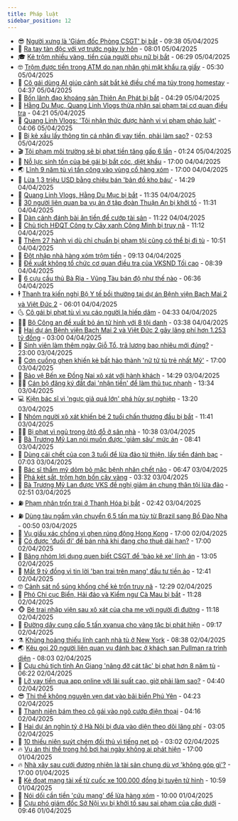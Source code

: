 ```yaml
---
title: Pháp luật
sidebar_position: 12
---
```


<!-- vnexpress-phap-luat:START -->
- 😎 [Người xưng là &#39;Giám đốc Phòng CSGT&#39; bị bắt](https://vnexpress.net/nguoi-xung-la-giam-doc-phong-csgt-bi-bat-4870479.html) - 09:38 05/04/2025
- 🥰 [Ra tay tàn độc với vợ trước ngày ly hôn](https://vnexpress.net/ra-tay-tan-doc-voi-vo-truoc-ngay-ly-hon-4870456.html) - 08:01 05/04/2025
- 🎓 [Kẻ trộm nhiều vàng, tiền của người phụ nữ bị bắt](https://vnexpress.net/ke-trom-nhieu-vang-tien-cua-nguoi-phu-nu-bi-bat-4870434.html) - 06:29 05/04/2025
- 🤓 [Trộm được tiền trong ATM do nạn nhân ghi mật khẩu ra giấy](https://vnexpress.net/trom-duoc-tien-trong-atm-do-nan-nhan-ghi-mat-khau-ra-giay-4870317.html) - 05:30 05/04/2025
- 🎊 [Cô gái dùng AI giúp cảnh sát bắt kẻ điều chế ma túy trong homestay](https://vnexpress.net/co-gai-dung-ai-giup-canh-sat-bat-ke-dieu-che-ma-tuy-trong-homestay-4870377.html) - 04:37 05/04/2025
- 🙉 [Bốn lãnh đạo khoáng sản Thiên An Phát bị bắt](https://vnexpress.net/bon-lanh-dao-khoang-san-thien-an-phat-bi-bat-4870393.html) - 04:29 05/04/2025
- 🤡 [Hằng Du Mục, Quang Linh Vlogs thừa nhận sai phạm tại cơ quan điều tra](https://vnexpress.net/hang-du-muc-quang-linh-vlogs-thua-nhan-sai-pham-tai-co-quan-dieu-tra-4870338.html) - 04:21 05/04/2025
- 🗽 [Quang Linh Vlogs: &#39;Tôi nhận thức được hành vi vi phạm pháp luật&#39;](https://video.vnexpress.net/quang-linh-vlogs-toi-nhan-thuc-duoc-hanh-vi-vi-pham-phap-luat-4870361.html) - 04:06 05/04/2025
- 🌋 [Bị kẻ xấu lấy thông tin cá nhân đi vay tiền, phải làm sao?](https://vnexpress.net/bi-ke-xau-lay-thong-tin-ca-nhan-di-vay-tien-phai-lam-sao-4870205.html) - 02:53 05/04/2025
- 🎬 [Tội phạm môi trường sẽ bị phạt tiền tăng gấp 6 lần](https://vnexpress.net/toi-pham-moi-truong-se-bi-phat-tien-tang-gap-6-lan-4870262.html) - 01:24 05/04/2025
- 💯 [Nỗ lực sinh tồn của bé gái bị bắt cóc, diệt khẩu](https://vnexpress.net/no-luc-sinh-ton-cua-co-be-song-sot-khoi-ke-bat-coc-4870162.html) - 17:00 04/04/2025
- 🌏 [Lĩnh 9 năm tù vì tấn công vào vùng cổ hàng xóm](https://vnexpress.net/linh-9-nam-tu-vi-tan-cong-vao-vung-co-hang-xom-4870042.html) - 17:00 04/04/2025
- 🌊 [Lừa 1,3 triệu USD bằng chiêu bán &#39;bản đồ kho báu&#39;](https://vnexpress.net/lua-1-3-trieu-usd-bang-chieu-ban-ban-do-kho-bau-4870187.html) - 14:29 04/04/2025
- 💂 [Quang Linh Vlogs, Hằng Du Mục bị bắt](https://vnexpress.net/quang-linh-vlog-hang-du-muc-bi-khoi-to-4870210.html) - 11:35 04/04/2025
- 🎡 [30 người liên quan ba vụ án ở tập đoàn Thuận An bị khởi tố](https://vnexpress.net/bo-cong-an-dieu-tra-ba-vu-an-lien-quan-tap-doan-thuan-an-4870206.html) - 11:31 04/04/2025
- 🫶 [Dàn cảnh đánh bài ăn tiền để cướp tài sản](https://vnexpress.net/dan-canh-danh-bai-an-tien-de-cuop-tai-san-4870163.html) - 11:22 04/04/2025
- 🐲 [Chủ tịch HĐQT Công ty Cây xanh Công Minh bị truy nã](https://vnexpress.net/chu-tich-hdqt-cong-ty-cay-xanh-cong-minh-bi-truy-na-4870192.html) - 11:12 04/04/2025
- 🚀 [Thêm 27 hành vi dù chỉ chuẩn bị phạm tội cũng có thể bị đi tù](https://vnexpress.net/them-27-hanh-vi-du-chi-chuan-bi-pham-toi-cung-co-the-bi-di-tu-4870087.html) - 10:51 04/04/2025
- 🎊 [Đột nhập nhà hàng xóm trộm tiền](https://vnexpress.net/dot-nhap-nha-hang-xom-trom-tien-4870060.html) - 09:13 04/04/2025
- 🤗 [Đề xuất không tổ chức cơ quan điều tra của VKSND Tối cao](https://vnexpress.net/de-xuat-khong-to-chuc-co-quan-dieu-tra-cua-vksnd-toi-cao-4870084.html) - 08:39 04/04/2025
- 🗽 [6 cựu cầu thủ Bà Rịa - Vũng Tàu bán độ như thế nào](https://vnexpress.net/6-cuu-cau-thu-ba-ria-vung-tau-ban-do-nhu-the-nao-4870023.html) - 06:36 04/04/2025
- 🕴 [Thanh tra kiến nghị Bộ Y tế bồi thường tại dự án Bệnh viện Bạch Mai 2 và Việt Đức 2](https://vnexpress.net/thanh-tra-bo-y-te-can-boi-thuong-tai-du-an-benh-vien-bach-mai-2-va-viet-duc-2-4869983.html) - 06:01 04/04/2025
- 🌜 [Cô gái bị phạt tù vì vu cáo người lạ hiếp dâm](https://vnexpress.net/co-gai-bi-phat-tu-vi-vu-cao-nguoi-la-hiep-dam-4869973.html) - 04:33 04/04/2025
- 🧑‍🏫 [Bộ Công an đề xuất bỏ án tử hình với 8 tội danh](https://vnexpress.net/bo-cong-an-de-xuat-bo-an-tu-hinh-voi-8-toi-danh-4869907.html) - 03:38 04/04/2025
- 🦩 [Hai dự án Bệnh viện Bạch Mai 2 và Việt Đức 2 gây lãng phí hơn 1.253 tỷ đồng](https://vnexpress.net/hai-du-an-benh-vien-bach-mai-2-va-viet-duc-2-gay-lang-phi-hon-1-253-ty-dong-4869883.html) - 03:00 04/04/2025
- 💼 [Sinh viên làm thêm ngày Giỗ Tổ, trả lương bao nhiêu mới đúng?](https://vnexpress.net/luong-nhan-vien-quan-ca-phe-dip-le-gio-to-hung-vuong-la-bao-nhieu-4869513.html) - 23:00 03/04/2025
- 💫 [Cơn cuồng ghen khiến kẻ bất hảo thành &#39;nữ tử tù trẻ nhất Mỹ&#39;](https://vnexpress.net/con-cuong-ghen-khien-ke-bat-hao-thanh-nu-tu-tu-tre-nhat-nuoc-my-4869643.html) - 17:00 03/04/2025
- 🦅 [Bảo vệ Bến xe Đồng Nai xô xát với hành khách](https://vnexpress.net/bao-ve-ben-xe-dong-nai-xo-xat-voi-hanh-khach-4869726.html) - 14:29 03/04/2025
- 🧑‍💻 [Cán bộ đăng ký đất đai &#39;nhận tiền&#39; để làm thủ tục nhanh](https://vnexpress.net/can-bo-dang-ky-dat-dai-nhan-tien-de-lam-thu-tuc-nhanh-4869697.html) - 13:34 03/04/2025
- 💻 [Kiện bác sĩ vì &#39;ngực giả quá lớn&#39; phá hủy sự nghiệp](https://vnexpress.net/kien-bac-si-vi-nguc-gia-qua-lon-pha-huy-su-nghiep-4869684.html) - 13:20 03/04/2025
- 🤠 [Nhóm người xô xát khiến bé 2 tuổi chấn thương đầu bị bắt](https://vnexpress.net/nhom-nguoi-xo-xat-khien-be-2-tuoi-chan-thuong-dau-bi-bat-4869688.html) - 11:41 03/04/2025
- 🧑‍🏫 [Bị phạt vì ngủ trong ôtô đỗ ở sân nhà](https://vnexpress.net/bi-phat-vi-ngu-trong-oto-do-o-san-nha-4869601.html) - 10:38 03/04/2025
- 🌈 [Bà Trương Mỹ Lan nói muốn được &#39;giảm sâu&#39; mức án](https://vnexpress.net/ba-truong-my-lan-noi-muon-duoc-giam-sau-muc-an-4869533.html) - 08:41 03/04/2025
- 🌮 [Dùng cái chết của con 3 tuổi để lừa đảo từ thiện, lấy tiền đánh bạc](https://vnexpress.net/dung-cai-chet-cua-con-3-tuoi-de-lua-dao-tu-thien-lay-tien-danh-bac-4869523.html) - 07:03 03/04/2025
- 🐲 [Bác sĩ thẩm mỹ dỏm bỏ mặc bệnh nhân chết não](https://vnexpress.net/bac-si-tham-my-dom-bo-mac-benh-nhan-chet-nao-4869487.html) - 06:47 03/04/2025
- 🧰 [Phá két sắt, trộm hơn bốn cây vàng](https://vnexpress.net/pha-ket-sat-trom-hon-bon-cay-vang-4869360.html) - 03:32 03/04/2025
- 💄 [Bà Trương Mỹ Lan được VKS đề nghị giảm án chung thân tội lừa đảo](https://vnexpress.net/ba-truong-my-lan-duoc-vks-de-nghi-giam-an-chung-than-toi-lua-dao-4869357.html) - 02:51 03/04/2025
- ⛽️ [Phạm nhân trốn trại ở Thanh Hóa bị bắt](https://vnexpress.net/pham-nhan-tron-trai-o-thanh-hoa-bi-bat-4869393.html) - 02:42 03/04/2025
- ⛽️ [Dùng tàu ngầm vận chuyển 6,5 tấn ma túy từ Brazil sang Bồ Đào Nha](https://vnexpress.net/dung-tau-ngam-van-chuyen-6-5-tan-ma-tuy-tu-brazil-sang-bo-dao-nha-4869277.html) - 00:50 03/04/2025
- 💂 [Vụ giấu xác chồng vì ghen rúng động Hong Kong](https://vnexpress.net/vu-giau-xac-chong-vi-ghen-rung-dong-hong-kong-4869194.html) - 17:00 02/04/2025
- 🤔 [Có được &#39;đuổi đi&#39; để bán nhà khi đang cho thuê dài hạn?](https://vnexpress.net/co-duoc-duoi-di-de-ban-nha-khi-dang-cho-thue-dai-han-4868484.html) - 17:00 02/04/2025
- 🧐 [Băng nhóm lợi dụng quen biết CSGT để &#39;bảo kê xe&#39; lĩnh án](https://vnexpress.net/bang-nhom-loi-dung-quen-biet-csgt-de-bao-ke-xe-linh-an-4869210.html) - 13:05 02/04/2025
- 🎃 [Mất 9 tỷ đồng vì tin lời &#39;bạn trai trên mạng&#39; đầu tư tiền ảo](https://vnexpress.net/mat-9-ty-dong-vi-tin-loi-ban-trai-tren-mang-dau-tu-tien-ao-4869247.html) - 12:41 02/04/2025
- 🤓 [Cảnh sát nổ súng khống chế kẻ trốn truy nã](https://vnexpress.net/canh-sat-no-sung-khong-che-ke-tron-truy-na-4869246.html) - 12:29 02/04/2025
- 💃 [Phó Chi cục Biển, Hải đảo và Kiểm ngư Cà Mau bị bắt](https://vnexpress.net/pho-chi-cuc-bien-hai-dao-va-kiem-ngu-ca-mau-bi-bat-4869238.html) - 11:28 02/04/2025
- 🐵 [Bé trai nhập viện sau xô xát của cha mẹ với người đi đường](https://vnexpress.net/be-trai-nhap-vien-sau-xo-xat-cua-cha-me-voi-nguoi-di-duong-4869220.html) - 11:18 02/04/2025
- 🤖 [Đường dây cung cấp 5 tấn xyanua cho vàng tặc bị phát hiện](https://vnexpress.net/duong-day-cung-cap-5-tan-xyanua-cho-vang-tac-bi-phat-hien-4869141.html) - 09:17 02/04/2025
- ⚗️ [Khủng hoảng thiếu lính canh nhà tù ở New York](https://vnexpress.net/khung-hoang-thieu-linh-canh-nha-tu-o-new-york-4869063.html) - 08:38 02/04/2025
- 🌏 [Kêu gọi 20 người liên quan vụ đánh bạc ở khách sạn Pullman ra trình diện](https://vnexpress.net/keu-goi-20-nguoi-lien-quan-vu-danh-bac-o-khach-san-pullman-ra-trinh-dien-4869100.html) - 08:03 02/04/2025
- 🦆 [Cựu chủ tịch tỉnh An Giang &#39;nâng đỡ cát tặc&#39; bị phạt hơn 8 năm tù](https://vnexpress.net/cuu-chu-tich-tinh-an-giang-nang-do-cat-tac-bi-phat-hon-8-nam-tu-4868994.html) - 06:22 02/04/2025
- 🐎 [Lỡ vay tiền qua app online với lãi suất cao, giờ phải làm sao?](https://vnexpress.net/lo-vay-tien-qua-app-online-voi-lai-suat-cao-phai-lam-sao-4868747.html) - 04:40 02/04/2025
- 😎 [Thi thể không nguyên vẹn dạt vào bãi biển Phú Yên](https://vnexpress.net/thi-the-khong-nguyen-ven-dat-vao-bai-bien-phu-yen-4868988.html) - 04:23 02/04/2025
- 💪 [Thanh niên bám theo cô gái vào ngõ cướp điện thoại](https://video.vnexpress.net/thanh-nien-bam-theo-co-gai-vao-ngo-cuop-dien-thoai-4868783.html) - 04:16 02/04/2025
- 🤡 [Hai dự án nghìn tỷ ở Hà Nội bị đưa vào diện theo dõi lãng phí](https://vnexpress.net/hai-du-an-nghin-ty-o-ha-noi-bi-dua-vao-dien-theo-doi-lang-phi-4867987.html) - 03:05 02/04/2025
- 🌁 [10 thiếu niên suýt chém đối thủ vì tiếng nẹt pô](https://vnexpress.net/10-thieu-nien-suyt-chem-doi-thu-vi-tieng-net-po-4868905.html) - 03:02 02/04/2025
- 🔥 [Vụ án thi thể trong hồ bơi hai ngày không ai phát hiện](https://vnexpress.net/vu-an-thi-the-trong-ho-boi-hai-ngay-khong-ai-phat-hien-4868726.html) - 17:00 01/04/2025
- 🔥 [Nhà xây sau cưới đương nhiên là tài sản chung dù vợ &#39;không góp gì&#39;?](https://vnexpress.net/nha-xay-sau-cuoi-duong-nhien-la-tai-san-chung-du-vo-khong-gop-gi-4867795.html) - 17:00 01/04/2025
- 👺 [Kẻ đoạt mạng tài xế từ cuốc xe 100.000 đồng bị tuyên tử hình](https://vnexpress.net/ke-doat-mang-tai-xe-tu-cuoc-xe-100-000-dong-bi-tuyen-tu-hinh-4868725.html) - 10:59 01/04/2025
- 🎊 [Nói dối cần tiền &#39;cứu mạng&#39; để lừa hàng xóm](https://vnexpress.net/noi-doi-can-tien-cuu-mang-de-lua-hang-xom-4868688.html) - 10:00 01/04/2025
- 🎊 [Cựu phó giám đốc Sở Nội vụ bị khởi tố sau sai phạm của cấp dưới](https://vnexpress.net/cuu-pho-giam-doc-so-noi-vu-bi-khoi-to-sau-sai-pham-cua-cap-duoi-4868681.html) - 09:46 01/04/2025<!-- vnexpress-phap-luat:END -->
